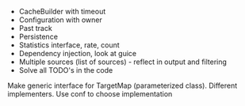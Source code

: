 + CacheBuilder with timeout
+ Configuration with owner
+ Past track
+ Persistence
+ Statistics interface, rate, count
+ Dependency injection, look at guice
+ Multiple sources (list of sources) - reflect in output and filtering
+ Solve all TODO's in the code 

Make generic interface for TargetMap (parameterized class). Different implementers.
Use conf to choose implementation
